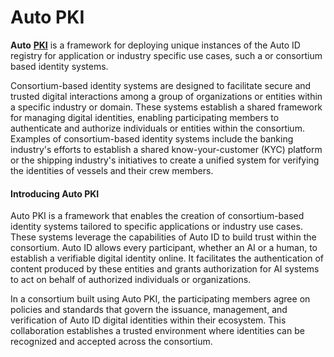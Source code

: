 # Auto PKI

**Auto** [**PKI**](../additional-learning/security-basics/public-key-infrastructure.md) is a framework for deploying unique instances of the Auto ID registry for application or industry specific use cases, such a or consortium based identity systems.

Consortium-based identity systems are designed to facilitate secure and trusted digital interactions among a group of organizations or entities within a specific industry or domain. These systems establish a shared framework for managing digital identities, enabling participating members to authenticate and authorize individuals or entities within the consortium. Examples of consortium-based identity systems include the banking industry's efforts to establish a shared know-your-customer (KYC) platform or the shipping industry's initiatives to create a unified system for verifying the identities of vessels and their crew members.

#### Introducing Auto PKI

Auto PKI is a framework that enables the creation of consortium-based identity systems tailored to specific applications or industry use cases. These systems leverage the capabilities of Auto ID to build trust within the consortium. Auto ID allows every participant, whether an AI or a human, to establish a verifiable digital identity online. It facilitates the authentication of content produced by these entities and grants authorization for AI systems to act on behalf of authorized individuals or organizations.

In a consortium built using Auto PKI, the participating members agree on policies and standards that govern the issuance, management, and verification of Auto ID digital identities within their ecosystem. This collaboration establishes a trusted environment where identities can be recognized and accepted across the consortium.
